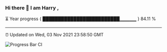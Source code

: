 ### Hi there 👋 I am Harry , 

⏳ Year progress { █████████████████████████▁▁▁▁▁ } 84.11 %

---

⏰ Updated on Wed, 03 Nov 2021 23:58:50 GMT

![Progress Bar CI](https://github.com/duykhang68/duykhang68/workflows/Progress%20Bar%20CI/badge.svg)
